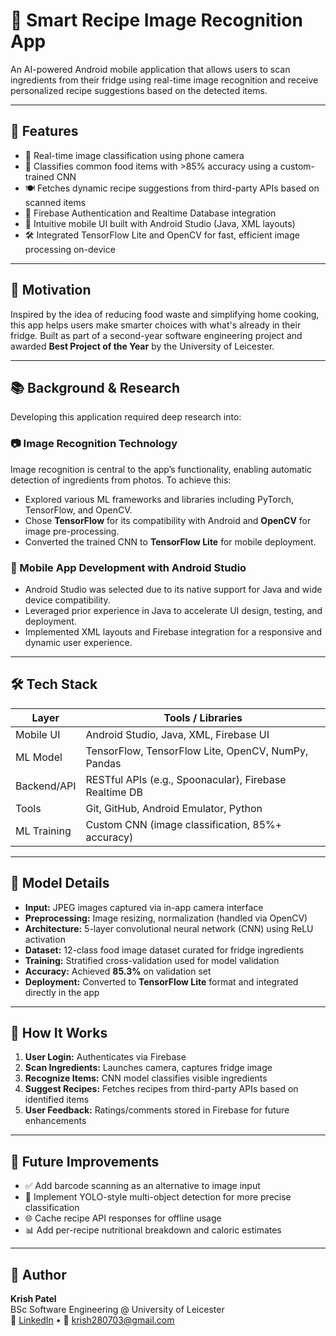 # 🧠 Smart Recipe Image Recognition App

An AI-powered Android mobile application that allows users to scan ingredients from their fridge using real-time image recognition and receive personalized recipe suggestions based on the detected items.

---

## 🚀 Features

- 📸 Real-time image classification using phone camera  
- 🥬 Classifies common food items with >85% accuracy using a custom-trained CNN  
- 🍽️ Fetches dynamic recipe suggestions from third-party APIs based on scanned items  
- 🔐 Firebase Authentication and Realtime Database integration  
- 📱 Intuitive mobile UI built with Android Studio (Java, XML layouts)  
- 🛠️ Integrated TensorFlow Lite and OpenCV for fast, efficient image processing on-device  

---

## 🎯 Motivation

Inspired by the idea of reducing food waste and simplifying home cooking, this app helps users make smarter choices with what's already in their fridge. Built as part of a second-year software engineering project and awarded **Best Project of the Year** by the University of Leicester.

---

## 📚 Background & Research

Developing this application required deep research into:

### 📷 Image Recognition Technology
Image recognition is central to the app’s functionality, enabling automatic detection of ingredients from photos. To achieve this:
- Explored various ML frameworks and libraries including PyTorch, TensorFlow, and OpenCV.
- Chose **TensorFlow** for its compatibility with Android and **OpenCV** for image pre-processing.
- Converted the trained CNN to **TensorFlow Lite** for mobile deployment.

### 📱 Mobile App Development with Android Studio
- Android Studio was selected due to its native support for Java and wide device compatibility.
- Leveraged prior experience in Java to accelerate UI design, testing, and deployment.
- Implemented XML layouts and Firebase integration for a responsive and dynamic user experience.

---

## 🛠 Tech Stack

| Layer         | Tools / Libraries |
|---------------|-------------------|
| Mobile UI     | Android Studio, Java, XML, Firebase UI |
| ML Model      | TensorFlow, TensorFlow Lite, OpenCV, NumPy, Pandas |
| Backend/API   | RESTful APIs (e.g., Spoonacular), Firebase Realtime DB |
| Tools         | Git, GitHub, Android Emulator, Python |
| ML Training   | Custom CNN (image classification, 85%+ accuracy) |

---

## 🧪 Model Details

- **Input:** JPEG images captured via in-app camera interface  
- **Preprocessing:** Image resizing, normalization (handled via OpenCV)  
- **Architecture:** 5-layer convolutional neural network (CNN) using ReLU activation  
- **Dataset:** 12-class food image dataset curated for fridge ingredients  
- **Training:** Stratified cross-validation used for model validation  
- **Accuracy:** Achieved **85.3%** on validation set  
- **Deployment:** Converted to **TensorFlow Lite** format and integrated directly in the app

---

## 📲 How It Works

1. **User Login:** Authenticates via Firebase  
2. **Scan Ingredients:** Launches camera, captures fridge image  
3. **Recognize Items:** CNN model classifies visible ingredients  
4. **Suggest Recipes:** Fetches recipes from third-party APIs based on identified items  
5. **User Feedback:** Ratings/comments stored in Firebase for future enhancements

---

## 🚧 Future Improvements

- ✅ Add barcode scanning as an alternative to image input  
- 🔄 Implement YOLO-style multi-object detection for more precise classification  
- 🌐 Cache recipe API responses for offline usage  
- 📊 Add per-recipe nutritional breakdown and caloric estimates  

---

## 👤 Author

**Krish Patel**  
BSc Software Engineering @ University of Leicester  
🔗 [LinkedIn](https://www.linkedin.com/in/grad-krish/) • 📧 krish280703@gmail.com

